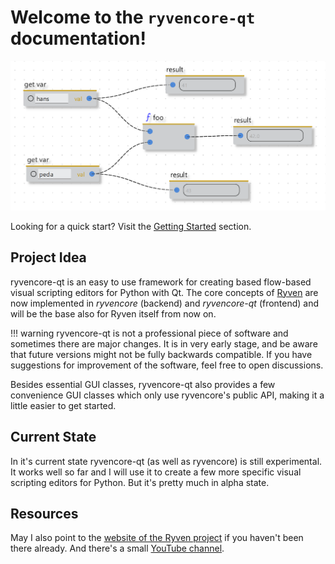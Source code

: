 # Welcome to the `ryvencore-qt` documentation!

![](ryvencore_screenshot1.png)

Looking for a quick start? Visit the [Getting Started](/getting_started/) section.

## Project Idea

ryvencore-qt is an easy to use framework for creating based flow-based visual scripting editors for Python with Qt. The core concepts of [Ryven](https://github.com/leon-thomm/ryven) are now implemented in *ryvencore* (backend) and *ryvencore-qt* (frontend) and will be the base also for Ryven itself from now on.

!!! warning
    ryvencore-qt is not a professional piece of software and sometimes there are major changes. It is in very early stage, and be aware that future versions might not be fully backwards compatible. If you have suggestions for improvement of the software, feel free to open discussions.

Besides essential GUI classes, ryvencore-qt also provides a few convenience GUI classes which only use ryvencore's public API, making it a little easier to get started.

## Current State

In it's current state ryvencore-qt (as well as ryvencore) is still experimental. It works well so far and I will use it to create a few more specific visual scripting editors for Python. But it's pretty much in alpha state.

## Resources

May I also point to the [website of the Ryven project](https://ryven.org) if you haven't been there already. And there's a small [YouTube channel](https://www.youtube.com/channel/UCfpqNAOXv35bj_j_E_OyR_A).